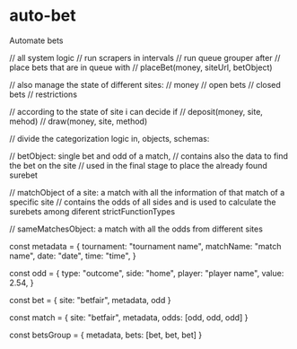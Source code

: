 # auto-bet
Automate bets


// all system logic
// run scrapers in intervals
// run queue grouper after
// place bets that are in queue with
// placeBet(money, siteUrl, betObject)

// also manage the state of different sites:
// money
// open bets
// closed bets
// restrictions

// according to the state of site i can decide if
// deposit(money, site, mehod)
// draw(money, site, method)



// divide the categorization logic in, objects, schemas:

// betObject: single bet and odd of a match,
// contains also the data to find the bet on the site
// used in the final stage to place the already found surebet

// matchObject of a site: a match with all the information of that match of a specific site
// contains the odds of all sides and is used to calculate the surebets among diferent strictFunctionTypes

// sameMatchesObject: a match with all the odds from different sites

const metadata = {
  tournament: "tournament name",
  matchName: "match name",
  date: "date",
  time: "time",
}

const odd = {
  type: "outcome",
  side: "home",
  player: "player name",
  value: 2.54,
}

const bet = {
  site: "betfair",
  metadata,
  odd
}

const match = {
  site: "betfair",
  metadata,
  odds: [odd, odd, odd]
}

const betsGroup = {
  metadata,
  bets: [bet, bet, bet]
}
